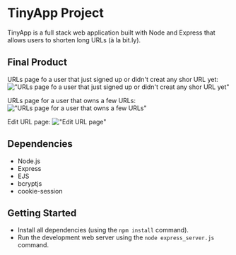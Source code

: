 # TinyApp Project

TinyApp is a full stack web application built with Node and Express that allows users to shorten long URLs (à la bit.ly).

## Final Product

URLs page fo a user that just signed up or didn't creat any shor URL yet:
!["URLs page fo a user that just signed up or didn't creat any shor URL yet"](https://github.com/NacarateJ/tinyapp/blob/master/docs/urls-page.png?raw=true)

URLs page for a user that owns a few URLs:
!["URLs page for a user that owns a few URLs"](https://github.com/NacarateJ/tinyapp/blob/master/docs/urls-page2.png?raw=true)

Edit URL page:
!["Edit URL page"](https://github.com/NacarateJ/tinyapp/blob/master/docs/edit-page.png?raw=true)

## Dependencies

- Node.js
- Express
- EJS
- bcryptjs
- cookie-session

## Getting Started

- Install all dependencies (using the `npm install` command).
- Run the development web server using the `node express_server.js` command.